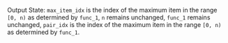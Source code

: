 Output State: `max_item_idx` is the index of the maximum item in the range `[0, n)` as determined by `func_1`, `n` remains unchanged, `func_1` remains unchanged, `pair_idx` is the index of the maximum item in the range `[0, n)` as determined by `func_1`.